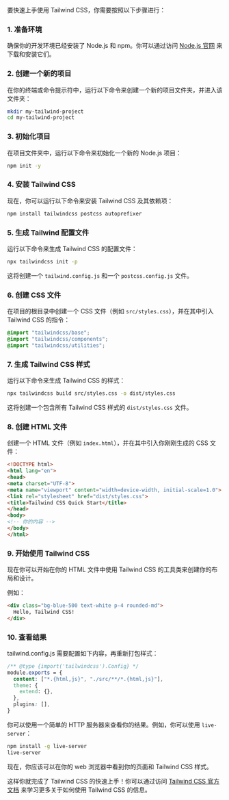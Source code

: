 
要快速上手使用 Tailwind CSS，你需要按照以下步骤进行：

### 1. 准备环境

确保你的开发环境已经安装了 Node.js 和 npm。你可以通过访问 [Node.js 官网](https://nodejs.org/) 来下载和安装它们。

### 2. 创建一个新的项目

在你的终端或命令提示符中，运行以下命令来创建一个新的项目文件夹，并进入该文件夹：

```sh
mkdir my-tailwind-project
cd my-tailwind-project
```

### 3. 初始化项目

在项目文件夹中，运行以下命令来初始化一个新的 Node.js 项目：

```sh
npm init -y
```

### 4. 安装 Tailwind CSS

现在，你可以运行以下命令来安装 Tailwind CSS 及其依赖项：

```sh
npm install tailwindcss postcss autoprefixer
```

### 5. 生成 Tailwind 配置文件

运行以下命令来生成 Tailwind CSS 的配置文件：

```sh
npx tailwindcss init -p
```

这将创建一个 `tailwind.config.js` 和一个 `postcss.config.js` 文件。

### 6. 创建 CSS 文件

在项目的根目录中创建一个 CSS 文件（例如 `src/styles.css`），并在其中引入 Tailwind CSS 的指令：

```css
@import "tailwindcss/base";
@import "tailwindcss/components";
@import "tailwindcss/utilities";
```

### 7. 生成 Tailwind CSS 样式

运行以下命令来生成 Tailwind CSS 的样式：

```sh
npx tailwindcss build src/styles.css -o dist/styles.css
```

这将创建一个包含所有 Tailwind CSS 样式的 `dist/styles.css` 文件。

### 8. 创建 HTML 文件

创建一个 HTML 文件（例如 `index.html`），并在其中引入你刚刚生成的 CSS 文件：

```html
<!DOCTYPE html>
<html lang="en">
<head>
<meta charset="UTF-8">
<meta name="viewport" content="width=device-width, initial-scale=1.0">
<link rel="stylesheet" href="dist/styles.css">
<title>Tailwind CSS Quick Start</title>
</head>
<body>
<!-- 你的内容 -->
</body>
</html>
```

### 9. 开始使用 Tailwind CSS

现在你可以开始在你的 HTML 文件中使用 Tailwind CSS 的工具类来创建你的布局和设计。

例如：

```html
<div class="bg-blue-500 text-white p-4 rounded-md">
  Hello, Tailwind CSS!
</div>
```

### 10. 查看结果

tailwind.config.js 需要配置如下内容，再重新打包样式：
```css
/** @type {import('tailwindcss').Config} */
module.exports = {
  content: ["*.{html,js}", "./src/**/*.{html,js}"],
  theme: {
    extend: {},
  },
  plugins: [],
}
```

你可以使用一个简单的 HTTP 服务器来查看你的结果。例如，你可以使用 `live-server`：

```sh
npm install -g live-server
live-server
```

现在，你应该可以在你的 web 浏览器中看到你的页面和 Tailwind CSS 样式。

这样你就完成了 Tailwind CSS 的快速上手！你可以通过访问 [Tailwind CSS 官方文档](https://tailwindcss.com/docs) 来学习更多关于如何使用 Tailwind CSS 的信息。
